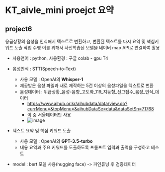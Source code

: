 # KT_aivle_mini proejct 요약

## project6

응급상황의 음성을 인식해서 텍스트로 변환하고, 변환된 텍스트를 다시 요약 및 핵심키워드 도출 작업 수행 
이를 위해서 사전학습된 모델을 네이버 map API로 연결하여 활용
* 사용언어 : python, 사용환경 : 구글 colab - gpu T4
* 음성인식 : STT(Speech-to-Text)
    * 사용 모델 : OpenAI의 **Whisper-1**
    * 제공받은 음성 파일과 새로 제작하는 5건 이상의 음성파일을 텍스트로 변환
    * 음성데이터 : 위급상황_음성-음향_고도화_119_지능형_신고접수_음성_인식_데이터
       * https://www.aihub.or.kr/aihubdata/data/view.do?currMenu=&topMenu=&aihubDataSe=data&dataSetSn=71768
       * 이 중 서울데이터만 사용
       * ![image](https://github.com/user-attachments/assets/b48b79a4-b851-495a-9729-1c77ff94b162)
         
* 텍스트 요약 및 핵심 키워드 도출
    * 사용 모델 : OpenAI의 **GPT-3.5-turbo**
    * 내용 요약과 주요 키워드를 도출하도록 프롬프트 입력과 출력을 구성하고 테스트

* model : bert 모델 사용(hugging face) -> 파인튜닝 후 검증데이터

      


